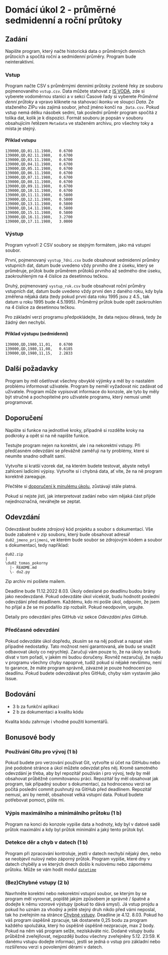 # Domácí úkol 2 - průměrné sedmidenní a roční průtoky

## Zadání
Napište program, který načte historická data o průměrných denních průtocích a
spočítá roční a sedmidenní průměry. Program bude neinteraktivní. 

### Vstup
Program načte CSV s průměrnými denními průtoky zvolené řeky ze souboru pojmenovaného `vstup.csv`.
Data můžete stahovat z [IS
VODA](https://isvs.chmi.cz/ords/f?p=11002%3A4%3A9680270451544%3A%3ANO%3A%3A%3A&lon=15.4&lat=49.9&scale=1935360),
zde si vyberete vodoměrnou stanici a v sekci Časové řady si vyberete *Průměrné
denní průtoky* a vpravo kliknete na stahovací ikonku ve sloupci *Data*. Ze
staženého ZIPu vás zajímá soubor, jehož jméno končí na `_Data.csv`. 
Pokud vstup nemá délku násobek sedmi, tak poslední průměr program spočítá z
tolika dat, kolik je k dispozici. Formát souboru je popsán v souboru obsahujícím
řetězem `Metadata` ve staženém archivu, pro všechny toky a místa je stejný.

#### Příklad vstupu
```
139000,QD,01.11.1980,   0.6700
139000,QD,02.11.1980,   0.6700
139000,QD,03.11.1980,   0.6700
139000,QD,04.11.1980,   0.6700
139000,QD,05.11.1980,   0.6700
139000,QD,06.11.1980,   0.6700
139000,QD,07.11.1980,   0.6700
139000,QD,08.11.1980,   0.6700
139000,QD,09.11.1980,   0.6700
139000,QD,10.11.1980,   0.6700
139000,QD,11.11.1980,   0.5800
139000,QD,12.11.1980,   0.5800
139000,QD,13.11.1980,   0.5800
139000,QD,14.11.1980,   0.5800
139000,QD,15.11.1980,   0.5800
139000,QD,16.11.1980,   3.2700
139000,QD,17.11.1980,   3.0000
```

### Výstup
Program vytvoří 2 CSV soubory se stejným formátem, jako má vstupní soubor.

První, pojmenovaný `vystup_7dni.csv` bude obsahovat sedmidenní průměry vstupních
dat, datum bude uvedeno vždy prvního dne z úseku, který se průměruje, průtok
bude průměrem průtoků prvního až sedmého dne úseku, zaokrouhleným na 4 číslice
za desetinnou tečkou. 

Druhý, pojmenovaný `vystup_rok.csv` bude obsahovat roční průměry vstupních dat,
datum bude uvedeno vždy první den z daného roku, kdy byla změřena nějaká data
(tedy pokud první data roku 1995 jsou z 4.5., tak datum u roku 1995 bude
4.5.1995). Průměrný průtok bude opět zaokrouhlen na 4 číslice za desetinnou
tečkou.

Pro základní verzi programu předpokládejte, že data nejsou děravá, tedy že
žádný den nechybí.

#### Příklad výstupu (sedmidenní)
```
139000,QD,1980,11,01,   0.6700
139000,QD,1980,11,08,   0.6185
139000,QD,1980,11,15,   2.2833
```


## Další požadavky
Program by měl ošetřovat všechny obvyklé výjimky a měl by o nastalém problému
informovat uživatele. Program by neměl vyžadovat nic zadávat od uživatele.
Program může vypisovat informace do konzole, ale tyto by měly být stručné a
pochopitelné pro uživatele programu, který nemusí umět programovat.

## Doporučení
Napište si funkce na jednotlivé kroky, případně si rozdělte kroky na podkroky a
opět si na ně napište funkce.

Testujte program nejen na korektní, ale i na nekorektní vstupy. Při předčasném
odevzdání se převážně zaměřuji na ty problémy, které si neumíte snadno odhalit sami.

Vytvořte si kratší vzorek dat, na kterém budete testovat, abyste nebyli zahlceni
ladícími výpisy. Vytvořte si i chybná data, ať víte, že na ně program korektně
zareaguje.

Přečtěte si [doporučení k minulému úkolu](../du01/README.md), zůstávají stále
platná.

Pokud si nejste jistí, jak interpretovat zadání nebo vám nějaká část přijde nejednoznačná, neváhejte se zeptat.

## Odevzdání
Odevzdávat budete zdrojový kód projektu a soubor s dokumentací. Vše
bude zabalené v zip souboru, který bude obsahovat adresář `du02_jmeno_prijmeni`,
ve kterém bude soubor se zdrojovým kódem a soubor s dokumentací, tedy například:
```
du02.zip
|
\du02_tomas_pokorny
  |- README.md
  \- du2.py
```
Zip archiv mi pošlete mailem. 

Deadline bude 11.12.2022 8.03. Úkoly odeslané po deadlinu budou brány jako neodevzdané. Pokud
odevzdáte úkol vícekrát, budu hodnotit poslední odevzdání před deadlinem.
Každému, kdo mi pošle úkol, odpovím, že jsem ho přijal a že se mi podařilo zip
rozbalit. Pokud neodpovím, urgujte.

Detaily pro odevzdání přes GitHub viz sekce *Odevzdání přes GitHub*.

### Předčasné odevzdání
Pokud odevzdáte úkol dopředu, zkusím se na něj podívat a napsat vám případné
nedostatky. Tato možnost není garantovaná, ale budu se snažit odbavovat úkoly co
nejrychleji. Zaručuji vám pouze to, že na úkoly se budu dívat v tom pořadí, v
jakém mi budou doručeny. Rovněž nezaručuji, že najdu v programu všechny chyby
napoprvé, tudíž pokud si nějaké nevšimnu, není to garance, že máte program
správně, závazné je pouze hodnocení po deadlinu. Pokud budete odevzdávat přes
GitHub, chyby vám vystavím jako Issue.

## Bodování
 * 3 b za funkční aplikaci
 * 2 b za dokumentaci a kvalitu kódu

Kvalita kódu zahrnuje i vhodné použití komentářů.

## Bonusové body

### Používání Gitu pro vývoj (1 b)
Pokud budete pro verzování používat Git, vytvořte si účet na GitHubu nebo jiné
podobné stránce a úkol můžete odevzdat přes něj. Kromě samotného odevzdání je
třeba, aby byl repozitář používán i pro vývoj, tedy by měl obsahovat průběžně
commitovanou práci. Repozitář by měl obsahovat jak program, tak případný soubor
s dokumentací, za hodnocenou verzi se počítá poslední commit pushnutý na GitHub
před deadlinem. Repozitář nemusí, ani by neměl, obsahovat velká vstupní data.
Pokud budete potřebovat pomoct, pište mi.

### Výpis maximálního a minimálního průtoku (1 b)
Program na konci do konzole vypíše data a hodnoty, kdy byl v datové sadě průtok
maximální a kdy byl průtok minimální a jaký tento průtok byl.

### Detekce děr a chyb v datech (1 b)
Program při zpracování kontroluje, jestli v datech nechybí nějaký den, nebo se
neobjevil nulový nebo záporný průtok. Program vypíše, které dny v datech chyběly
a ve kterých dnech došlo k nulovému nebo zápornému průtoku. Může se vám hodit modul [`datetime`](https://docs.python.org/3/library/datetime.html)

### (Bez)Chybné vstupy (2 b)
Navrhněte korektní nebo nekorektní vstupní soubor, se kterým by se program měl
vyrovnat, popiště jakým způsobem je správně / špatně a dodejte k němu vzorové
výstupy (pokud to dává smysl). Já vstup projdu a pokud ho uznám za vhodný a
ještě stejný druh nikdo před vámi neposlal, tak ho zveřejním na stránce [Chybné
vstupy](chybne_vstupy.md). Deadline je 4.12. 8.03. Pokud ho váš program úspěšně
zpracuje, tak dostanete 0,25 bodu za program každého spolužáka, který ho úspěšně
úspěšně nezpracuje, max 2 body. Pokud na něm váš program selže, nezískáváte nic.
Dodané vstupy budu průběžně zveřejňovat, nejpozději budou všechny zveřejněny
5.12. 23:59. K danému vstupu dodejte informaci, jestli se jedná o vstup pro
základní nebo rozšířenou verzi s povolenými děrami v datech.
